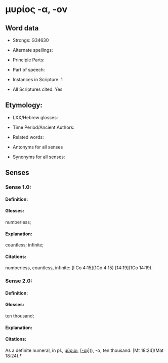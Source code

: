 # μυρίος -α, -ον

<!-- Status: S2=NeedsEdits -->
<!-- Lexica used for edits:   -->

## Word data

* Strongs: G34630

* Alternate spellings:



* Principle Parts: 


* Part of speech: 


* Instances in Scripture: 1

* All Scriptures cited: Yes

## Etymology: 


* LXX/Hebrew glosses: 


* Time Period/Ancient Authors: 


* Related words: 

* Antonyms for all senses

* Synonyms for all senses: 


## Senses 


### Sense  1.0: 

#### Definition: 

#### Glosses: 

numberless; 

#### Explanation: 

countless; 
infinite; 

#### Citations: 

numberless, countless, infinite: [I Co 4:15](1Co 4:15) [14:19](1Co 14:19).

### Sense  2.0: 

#### Definition: 

#### Glosses: 

ten thousand; 

#### Explanation: 


#### Citations: 

As a definite numeral, in pl., [μύριοι](), [[-α]()ι](), -α, ten thousand: [Mt 18:24](Mat 18:24).†
